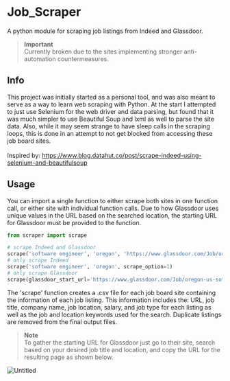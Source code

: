 # Job_Scraper
A python module for scraping job listings from Indeed and Glassdoor. 

> **Important**<br>
> Currently broken due to the sites implementing stronger anti-automation countermeasures.

## Info
This project was initially started as a personal tool, and was also meant to serve as a way to learn web scraping with Python. At the start I attempted to just use Selenium for the web driver and data parsing, but found that it was much simpler to use Beautiful Soup and lxml as well to parse the site data. Also, while it may seem strange to have sleep calls in the scraping loops, this is done in an attempt to not get blocked from accessing these job board sites.
<br><br>
Inspired by: https://www.blog.datahut.co/post/scrape-indeed-using-selenium-and-beautifulsoup

## Usage
You can import a single function to either scrape both sites in one function call, or either site with individual function calls. Due to how Glassdoor uses unique values in the URL based on the searched location, the starting URL for Glassdoor must be provided to the function. 

```python
from scraper import scrape

# scrape Indeed and Glassdoor
scrape('software engineer', 'oregon', 'https://www.glassdoor.com/Job/oregon-us-software-engineer-jobs-SRCH_IL.0,9_IS3163_KO10,27.htm')
# only scrape Indeed
scrape('software engineer', 'oregon', scrape_option=1)
# only scrape Glassdoor
scrape(glassdoor_start_url='https://www.glassdoor.com/Job/oregon-us-software-engineer-jobs-SRCH_IL.0,9_IS3163_KO10,27.htm', scrape_option=2)
```

The 'scrape' function creates a .csv file for each job board site containing the information of each job listing. This information includes the: URL, job title, company name, job location, salary, and job type for each listing as well as the job and location keywords used for the search. Duplicate listings are removed from the final output files.

> **Note**<br>
> To gather the starting URL for Glassdoor just go to their site, search based on your desired job title and location, and copy the URL for the resulting page as shown below.

![Untitled](https://github.com/btoledo26/Job_Scraper/assets/59942879/0e909339-118d-4dc2-b4cc-2e6d1fbe0a76)
